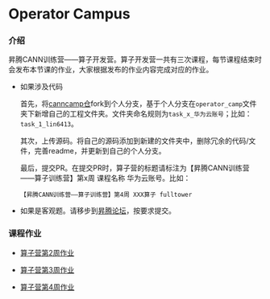 # Operator Campus

### 介绍
昇腾CANN训练营——算子开发营。算子开发营一共有三次课程，每节课程结束时会发布本节课的作业，大家根据发布的作业内容完成对应的作业。
- 如果涉及代码
    
    首先，将[canncamp仓](https://gitee.com/ascend/canncamp)fork到个人分支，基于个人分支在`operator_camp`文件夹下新增自己的工程文件夹。文件夹命名规则为`task_x_华为云账号`；比如：`task_1_lin6413`。

    其次，上传源码。将自己的源码添加到新建的文件夹中，删除冗余的代码/文件，完善readme，并更新到自己的个人分支。

    最后，提交PR。在提交PR时，算子营的标题请标注为【昇腾CANN训练营——算子训练营】第x周 课程名称 华为云账号。比如：
    ```
    【昇腾CANN训练营——算子训练营】第4周 XXX算子 fulltower
    ```
    
- 如果是客观题。请移步到[昇腾论坛](https://bbs.huaweicloud.com/forum/thread-113294-1-1.html)，按要求提交。

### 课程作业

- [算子营第2周作业](https://gitee.com/ascend/canncamp/blob/master/operator_camp/1.md)

- [算子营第3周作业](https://gitee.com/ascend/canncamp/blob/master/operator_camp/2.md)

- [算子营第4周作业](https://gitee.com/ascend/canncamp/blob/master/operator_camp/3.md)
